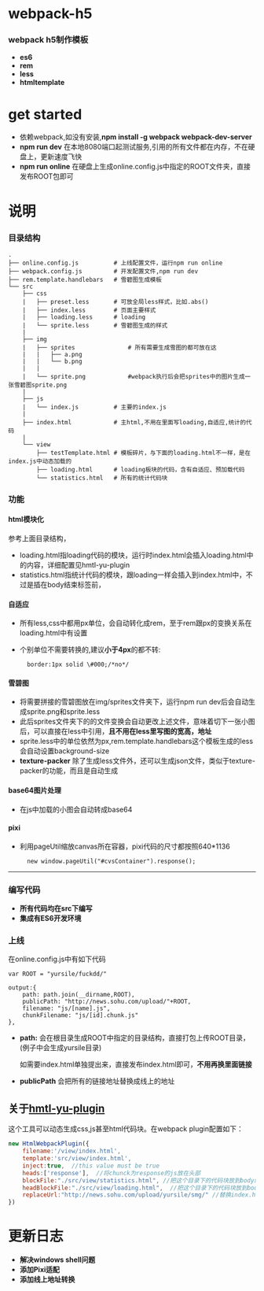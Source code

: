 # webpack-h5
### webpack h5制作模板

* **es6**
* **rem**
* **less**
* **htmltemplate**

# get started
* 依赖webpack,如没有安装,**npm install -g webpack webpack-dev-server**
* **npm run dev** 在本地8080端口起测试服务,引用的所有文件都在内存，不在硬盘上，更新速度飞快
* **npm run online** 在硬盘上生成online.config.js中指定的ROOT文件夹，直接发布ROOT包即可

# 说明


### 目录结构

```
.
├── online.config.js          # 上线配置文件，运行npm run online
├── webpack.config.js         # 开发配置文件,npm run dev
├── rem.template.handlebars   # 雪碧图生成模板
└── src
    ├── css
	|	├── preset.less       # 可放全局less样式，比如.abs()
	|	├── index.less        # 页面主要样式
	|	├── loading.less      # loading
	|	└── sprite.less       # 雪碧图生成的样式
	|
	├── img
	|	├── sprites               # 所有需要生成雪图的都可放在这
	|   |	├── a.png             
    |   |   └── b.png   
    |   |       
	|   └── sprite.png            #webpack执行后会把sprites中的图片生成一张雪碧图sprite.png
	|
	├── js
	|	└── index.js          # 主要的index.js
	|
	├── index.html            # 主html,不用在里面写loading,自适应,统计的代码
	|
	└── view
		├── testTemplate.html # 模板碎片，与下面的loading.html不一样，是在index.js中动态加载的
		├── loading.html      # loading板块的代码，含有自适应、预加载代码
		└── statistics.html   # 所有的统计代码块

```

### 功能
#### html模块化

参考上面目录结构，

* loading.html指loading代码的模块，运行时index.html会插入loading.html中的内容，详细配置见hmtl-yu-plugin
* statistics.html指统计代码的模块，跟loading一样会插入到index.html中，不过是插在body结束标签前，

#### 自适应

* 所有less,css中都用px单位，会自动转化成rem，至于rem跟px的变换关系在loading.html中有设置	
* 个别单位不需要转换的,建议**小于4px**的都不转:
	
		border:1px solid \#000;/*no*/

#### 雪碧图

* 将需要拼接的雪碧图放在img/sprites文件夹下，运行npm run dev后会自动生成sprite.png和sprite.less
* 此后sprites文件夹下的的文件变换会自动更改上述文件，意味着切下一张小图后，可以直接在less中引用，**且不用在less里写图的宽高，地址**
* sprite.less中的单位依然为px,rem.template.handlebars这个模板生成的less会自动设置background-size
* **texture-packer** 除了生成less文件外，还可以生成json文件，类似于texture-packer的功能，而且是自动生成 

#### base64图片处理
* 在js中加载的小图会自动转成base64


####  pixi
* 利用pageUtil缩放canvas所在容器，pixi代码的尺寸都按照640*1136

		new window.pageUtil("#cvsContainer").response();

---------------------------------------

### 编写代码
* **所有代码均在src下编写**
* **集成有ES6开发环境**


### 上线
在online.config.js中有如下代码

	var ROOT = "yursile/fuckdd/"
	
	output:{
        path: path.join(__dirname,ROOT),
        publicPath: "http://news.sohu.com/upload/"+ROOT,
        filename: "js/[name].js",
        chunkFilename: "js/[id].chunk.js"
    },

* **path:**  会在根目录生成ROOT中指定的目录结构，直接打包上传ROOT目录，(例子中会生成yursile目录)

	如需要index.html单独提出来，直接发布index.html即可，**不用再换里面链接**
* **publicPath**  会把所有的链接地址替换成线上的地址


	
## 关于[hmtl-yu-plugin](https://github.com/yursile/html-yu-plugin)

这个工具可以动态生成css,js甚至html代码块。在webpack plugin配置如下：
```javascript
new HtmlWebpackPlugin({           
    filename:'/view/index.html',  
	template:'src/view/index.html', 
	inject:true,  //this value must be true
	heads:['response'],  //将chunck为response的js放在头部
    blockFile:"./src/view/statistics.html", //把这个目录下的代码块放到body结束标签之前，  通常放统计代码
    headBlockFile:"./src/view/loading.html",  //把这个目录下的代码块放到body开始标签之后，通常放loading
	replaceUrl:"http://news.sohu.com/upload/yursile/smg/" //替换index.html中的线上地址
})
```
# 更新日志
* **解决windows shell问题**
* **添加Pixi适配**
* **添加线上地址转换**
